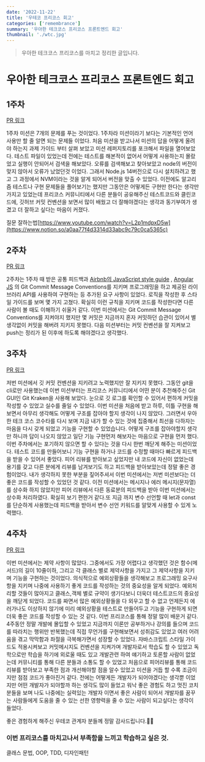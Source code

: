 ```yaml
---
date: '2022-11-22'
title: '우테코 프리코스 회고'
categories: ['remembrance']
summary: '우아한 테크코스 프리코스 프론트엔드 회고'
thumbnail: './wtc.jpg'
---
```

> 우아한 테크코스 프리코스를 마치고 정리한 글입니다.

# 우아한 테크코스 프리코스 프론트엔드 회고
## 1주차
[PR 링크](https://github.com/woowacourse-precourse/javascript-onboarding/pull/170)

1주차 미션은 7개의 문제를 푸는 것이었다. 1주차라 미션이라기 보다는 기본적인 언어 사용만 할 줄 알면 되는 문제들 이었다. 처음 미션을 받고나서 미션의 답을 어떻게 올려야 하는지 과제 가이드 부터 살펴 보았고 미션 레퍼지토리를 포크해서 파일을 열어보았다. 테스트 파일이 있었는데 전에는 테스트를 해본적이 없어서 어떻게 사용하는지 몰랐었고 실행이 안되어서 검색을 해보았다. 오류를 검색해보고 찾아보았고 node의 버전이 맞지 않아서 오류가 났었던것 이었다. 그래서 Node.js 14버전으로 다시 설치하려고 했고 그 과정에서 NVM이라는 것을 알게 되어서 버전을 맞출 수 있었다. 이전에도 알고리즘 테스트나 구현 문제들을 풀어보기는 했지만 그동안은 어떻게든 구현만 한다는 생각만 가지고 있었는데 프리코스 커뮤니티에서 다른 분들이 공유해주신 테스트코드와 클린코드에, 깃허브 커밋 컨벤션을 보면서 많이 배웠고 더 잘해야겠다는 생각과 동기부여가 생겼고 더 잘하고 싶다는 마음이 커졌다.

질문 잘하는법[https://www.youtube.com/watch?v=L2p1mdpxD5w](https://www.notion.so/a0aa77f4d3314d33abc9c79c0ca5365c)

## 2주차
[PR 링크](https://github.com/woowacourse-precourse/javascript-baseball/pull/26)

2주차는 1주차 때 받은 공통 피드백과 [Airbnb의 JavaScript style guide](https://github.com/airbnb/javascript) , [Angular JS](https://gist.github.com/stephenparish/9941e89d80e2bc58a153) 의 Git Commit Message Conventions를 지키며 프로그래밍을 하고 제공된 라이브러리 API를 사용하여 구현하는 등 추가된 요구 사항이 있었다. 로직을 작성한 후 스타일 가이드를 보며 몇 가지 고쳤다. 확실히 이런 규칙을 지키며 코드를 작성한다면 다른 사람이 볼 때도 이해하기 쉬울거 같다. 이번 미션에서는 Git Commit Message Conventions를 지켜야지 했지만 몇 커밋은 지금까지 혼자 커밋하던 습관이 있어서 별 생각없이 커밋을 해버려 지키지 못했다. 다음 미션부터는 커밋 컨벤션을 잘 지켜보고 push는 정리가 된 이후에 하도록 해야겠다고 생각했다.

## 3주차
[PR 링크](https://github.com/woowacourse-precourse/javascript-lotto/pull/236)

저번 미션에서 깃 커밋 컨벤션을 지키려고 노력했지만 잘 지키지 못했다. 그동안 git을 cli로만 사용했는데 이번 미션부터는 프리코스 커뮤니티에서 어떤 분이 추천해주신 Git GUI인 Git Kraken을 사용해 보았다. 눈으로 깃 로그를 확인할 수 있어서 편하게 커밋을 작성할 수 있었고 실수를 줄일 수 있었다. 이번 미션을 처음에 받고 하루, 이틀 구현을 해보면서  아무리 생각해도 어떻게 구조를 잡아야 할지 생각이 나지 않았다. 그러면서 우아한 테크 코스 코수타를 다시 보며 지금 내가 할 수 있는 것에 집중해서 최선을 다하자는 마음을 다시 갖게 되었고 기능을 구현할 수 있었습니다.  어떻게 구조를 잡아야할지 생각만 하니까 답이 나오지 않았고 일단 기능 구현먼저 해보자는 마음으로 구현을 먼저 했다. 이번 주차에서는 포기하지 않으면 할 수 있다는 것을 다시 한번 깨닫게 해주는 미션이었다.  테스트 코드를 만들어보니 기능 구현을 하거나 코드를 수정할 때마다 빠르게 피드백을 받을 수 있어서 좋았다. 피어 리뷰를 받아보고 싶었지만 내 코드에 자신이 없었는데 용기를 갖고 다른 분에게 리뷰를 남겨보기도 하고 피드백을 받아보았는데 정말 좋은 경험이었다. 내가 생각하지 못한 부분을 짚어주셔서 이번 미션에서는 저번 미션보다는 더 좋은 코드를 작성할 수 있었던 것 같다. 이전 미션에서는 메시지나 에러 메시지(문자열)를 상수화 하지 않았지만 피어 리뷰에서 다른 동료분의 피드백을 받아 이번 미션에서는 상수화 처리하였다. 확실히 보기 편한거 같다.또 지금 까지 변수 선언할 때 let과 const를 단순하게 사용했는데 피드백을 받아서 변수 선언 키워드를 알맞게 사용할 수 있게 노력했다.

## 4주차
[PR 링크](https://github.com/woowacourse-precourse/javascript-bridge/pull/116)

이번 미션에서는 제약 사항이 많았다. 그중에서도  가장 어렵다고 생각했던 것은 함수(메서드)의 길이 10줄이하, 그리고 각 클래스 별로 제약사항을 가지고 그 제약사항을 지키며 기능을 구현하는 것이었다. 의식적으로 예외상황들을 생각해보고 프로그래밍 요구사항을 지키며 나중에 사용하기 좋게 코드를 작성하는 것의 중요성을 알게 되었다. 예외처리할 것들이 많아지고 클래스,객체 별로 규약이 생기다보니 더욱더 테스트코드의 중요성을 깨닫게 되었다. 코드를 짜면서 많은 예외상황들을 다 외우고 할 수 없고 언제든지 에러가나도 이상하지 않기에 미리 예외상황을 테스트로 만들어두고 기능을 구현하게 되면 더욱 좋은 코드를 작성할 수 있는 것 같다. 이번 프리코스를 통해 정말 많이 배운거 같다. 4주동안 정말 개발에 몰입할 수 있었고 지금까지 이론만 공부하거나 강의를 들으며 코드를 따라치는 행위만 반복했는데 직접 무언가를 구현해보면서 성취감도 있었고 여러 어려움을 겪고 막막함과 좌절을 극복해가면서 성장할 수 있었다. 자바스크립트 스타일 가이드도 적용시켜보고 커밋메시지도 컨벤션을 지켜가며 개발자로서 학습도 할 수 있었고 독학으로만 학습을 하기에 외로울 때도 있고 개발관련 하여 얘기하고 토론할 사람이 없었는데 커뮤니티를 통해 다른 분들과 소통도 할 수 있었고 처음으로 피어리뷰를 통해 코드리뷰를 받아보고 부족한 점과 개선해야할 점을 알수 있었고 미션을 거듭 할 수록 조금이지만 점점 코드가 좋아진거 같다. 전에는 어떻게든 개발자가 되어야겠다는 생각뿐 이었지만 어떤 개발자가 되야할까 하는 생각도 많이 들었고 워낙 좋은 경험도 하고 멋진 코치분들을 보며 나도 나중에는 실력있는 개발자 이면서 좋은 사람이 되어서 개발자를 꿈꾸는 사람들에게 도움을 줄 수 있는 선한 영향력을 줄 수 있는 사람이 되고싶다는 생각이 들었다. 

좋은 경험하게 해주신 우테코 관계자 분들께 정말 감사드립니다.🙇🏻

### 이번 프리코스를 마치고나서 부족함을 느끼고 학습하고 싶은 것.
클래스 문법, OOP, TDD, 디자인패턴